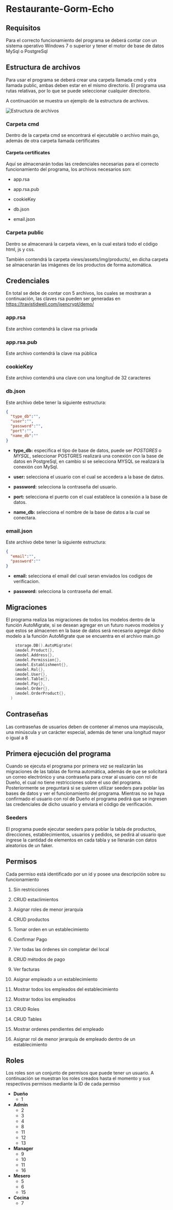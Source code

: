 # Restaurante-Gorm-Echo

## Requisitos

Para el correcto funcionamiento del programa se deberá contar con un sistema operativo Windows 7 o superior y tener el motor de base de datos MySql o PostgreSql

## Estructura de archivos

Para usar el programa se deberá crear una carpeta llamada cmd y otra llamada public, ambas deben estar en el mismo directorio. El programa usa rutas relativas, por lo que se puede seleccionar cualquier directorio.

A continuación se muestra un ejemplo de la estructura de archivos.

![Estructura de archivos](Estructura_archivos.JPG "Estructura de archivos")

### Carpeta cmd

Dentro de la carpeta cmd se encontrará el ejecutable o archivo main.go, además de otra carpeta llamada certificates

#### Carpeta certificates

Aquí se almacenarán todas las credenciales necesarias para el correcto funcionamiento del programa, los archivos necesarios son:

- app.rsa

- app.rsa.pub

- cookieKey

- db.json

- email.json

### Carpeta public

Dentro se almacenará la carpeta views, en la cual estará todo el código html, js y css.

También contendrá la carpeta views/assets/img/products/,  en dicha carpeta se almacenarán las imágenes de los productos de forma automática.

## Credenciales

En total se debe de contar con 5 archivos, los cuales se mostraran a continuación, las claves rsa pueden ser generadas en <https://travistidwell.com/jsencrypt/demo/>

### app.rsa

Este archivo contendrá la clave rsa privada

### app.rsa.pub

Este archivo contendrá la clave rsa pública

### cookieKey

Este archivo contendrá una clave con una longitud de 32 caracteres

### db.json

Este archivo debe tener la siguiente estructura:

```json
{
  "type_db":"",
  "user":"",
  "password":"",
  "port":"",
  "name_db":""
}
```

- **type_db:** especifica el tipo de base de datos, puede ser *POSTGRES* o *MYSQL*, seleccionar POSTGRES realizará una conexión con la base de datos en PostgreSql, en cambio si se selecciona MYSQL se realizará la conexión con MySql.

- **user:** selecciona el usuario con el cual se accedera a la base de datos.

- **password:** selecciona la contraseña del usuario.

- **port:** selecciona el puerto con el cual establece la conexión a la base de datos.

- **name_db:** selecciona el nombre de la base de datos a la cual se conectara.

### email.json

Este archivo debe tener la siguiente estructura:

```json
{
  "email":"",
  "password":""
}
```

- **email:** selecciona el email del cual seran enviados los codigos de verificacion.

- **password:** selecciona la contraseña del email.

## Migraciones

El programa realiza las migraciones de todos los modelos dentro de la función AutoMigrate, si se desean agregar en un futuro nuevos modelos y que estos se almacenen en la base de datos será necesario agregar dicho modelo a la función AutoMigrate que se encuentra en el archivo main.go

```go
    storage.DB().AutoMigrate(
    &model.Product{},
    &model.Address{},
    &model.Permission{},
    &model.Establishment{},
    &model.Rol{},
    &model.User{},
    &model.Table{},
    &model.Pay{},
    &model.Order{},
    &model.OrderProduct{},
  )
```

## Contraseñas

Las contraseñas de usuarios deben de contener al menos una mayúscula, una minúscula y un carácter especial, además de tener una longitud mayor o igual a 8

## Primera ejecución del programa

Cuando se ejecuta el programa por primera vez se realizarán las migraciones de las tablas de forma automática, además de que se solicitará un correo electrónico y una contraseña para crear al usuario con rol de Dueño, el cual no tiene restricciones sobre el uso del programa. Posteriormente se preguntará si se quieren utilizar seeders para poblar las bases de datos y ver el funcionamiento del programa.
Mientras no se haya confirmado el usuario con rol de Dueño el programa pedirá que se ingresen las credenciales de dicho usuario y enviará el código de verificación.

### Seeders

El programa puede ejecutar seeders para poblar la tabla de productos, direcciones, establecimientos, usuarios y pedidos, se pedirá al usuario que ingrese la cantidad de elementos en cada tabla y se llenarán con datos aleatorios de un faker.

## Permisos

Cada permiso está identificado por un id y posee una descripción sobre su funcionamiento

1. Sin restricciones

2. CRUD estaclimientos

3. Asignar roles de menor jerarquía

4. CRUD productos

5. Tomar orden en un establecimiento

6. Confirmar Pago

7. Ver todas las órdenes sin completar del local

8. CRUD métodos de pago

9. Ver facturas

10. Asignar empleado a un establecimiento

11. Mostrar todos los empleados del establecimiento

12. Mostrar todos los empleados

13. CRUD Roles

14. CRUD Tables

15. Mostrar ordenes pendientes del empleado

16. Asignar rol de menor jerarquía de empleado dentro de un establecimiento

## Roles

Los roles son un conjunto de permisos que puede tener un usuario. A continuación se muestran los roles creados hasta el momento y sus respectivos permisos mediante la ID de cada permiso

- **Dueño**
  - 1
- **Admin**
  - 2
  - 3
  - 4
  - 8
  - 11
  - 12
  - 13
- **Manager**
  - 9
  - 10
  - 11
  - 16
- **Mesero**
  - 5
  - 6
  - 15
- **Cocina**
  - 7
